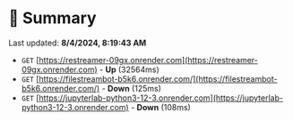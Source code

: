# 📖 Summary
Last updated: **8/4/2024, 8:19:43 AM**

- `GET` [https://restreamer-09gx.onrender.com](https://restreamer-09gx.onrender.com) - **Up** (32564ms)
- `GET` [https://filestreambot-b5k6.onrender.com/](https://filestreambot-b5k6.onrender.com/) - **Down** (125ms)
- `GET` [https://jupyterlab-python3-12-3.onrender.com](https://jupyterlab-python3-12-3.onrender.com) - **Down** (108ms)
